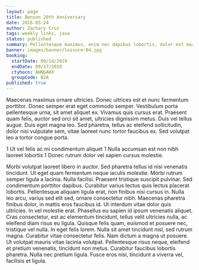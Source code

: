 ```yaml
---
layout: page
title: Benson 20th Anniversary
date: 2016-05-24
author: Zachary Cruz
tags: weekly links, java
status: published
summary: Pellentesque maximus, enim nec dapibus lobortis, dolor est maximus.
banner: images/banner/leisure-04.jpg
booking:
  startDate: 09/14/2019
  endDate: 09/17/2019
  ctyhocn: AHNGAHX
  groupCode: B2A
published: true
---
```

Maecenas maximus ornare ultricies. Donec ultrices est et nunc fermentum porttitor. Donec semper erat eget commodo semper. Vestibulum porta pellentesque urna, sit amet aliquet ex. Vivamus quis cursus erat. Praesent quam felis, auctor sed orci sit amet, ultricies dignissim metus. Duis vel tellus augue. Duis eget magna leo. Sed pharetra, tellus ac eleifend sollicitudin, dolor nisi vulputate sem, vitae laoreet nunc tortor faucibus ex. Sed volutpat leo a tortor congue porta.

1 Ut vel felis ac mi condimentum aliquet
1 Nulla accumsan est non nibh laoreet lobortis
1 Donec rutrum dolor vel sapien cursus molestie.

Morbi volutpat laoreet libero in auctor. Sed pharetra tellus id nisi venenatis tincidunt. Ut eget quam fermentum neque iaculis molestie. Morbi rutrum semper ligula a lacinia. Nulla facilisi. Praesent tristique suscipit pulvinar. Sed condimentum porttitor dapibus. Curabitur varius lectus quis lectus placerat lobortis. Pellentesque aliquam ligula erat, non finibus nisi cursus in.
Nulla leo arcu, varius sed elit sed, ornare consectetur nibh. Maecenas pharetra finibus dolor, in mattis eros faucibus id. Ut interdum vitae dolor quis ultricies. In vel molestie erat. Phasellus eu sapien id ipsum venenatis aliquet. Cras consectetur, est ac elementum tincidunt, tellus velit ultricies nulla, ac eleifend diam risus eu ligula. Quisque felis quam, euismod et posuere nec, tristique vel nulla. In eget felis lorem. Nulla sit amet tincidunt nisl, sed rutrum magna. Curabitur vitae consectetur felis. Nam dictum a magna ut posuere. Ut volutpat mauris vitae lacinia volutpat. Pellentesque risus neque, eleifend et pretium venenatis, tincidunt non metus. Curabitur faucibus lobortis pharetra. Nulla nec pretium ligula. Fusce eros nisi, tincidunt a viverra vel, facilisis et ligula.
